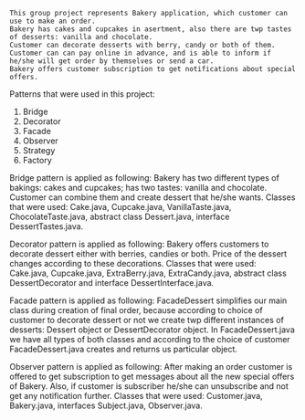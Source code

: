     This group project represents Bakery application, which customer can use to make an order.
    Bakery has cakes and cupcakes in asertment, also there are twp tastes of desserts: vanilla and chocolate.
    Customer can decorate desserts with berry, candy or both of them.
    Customer can can pay online in advance, and is able to inform if he/she will get order by themselves or send a car.
    Bakery offers customer subscription to get notifications about special offers.

Patterns that were used in this project:
1) Bridge
2) Decorator
3) Facade
4) Observer
5) Strategy
6) Factory

Bridge pattern is applied as following:
Bakery has two different types of bakings: cakes and cupcakes; has two tastes: vanilla and chocolate.
Customer can combine them and create dessert that he/she wants.
Classes that were used: Cake.java, Cupcake.java, VanillaTaste.java, ChocolateTaste.java, abstract class Dessert.java,
interface DessertTastes.java.

Decorator pattern is applied as following:
Bakery offers customers to decorate dessert either with berries, candies or both. Price of the dessert changes
according to these decorations.
Classes that were used: Cake.java, Cupcake.java, ExtraBerry.java, ExtraCandy.java, abstract class DessertDecorator
and interface DessertInterface.java.

Facade pattern is applied as following:
FacadeDessert simplifies our main class during creation of final order, because according to choice of customer
to decorate dessert or not we create twp different instances of desserts: Dessert object or DessertDecorator object.
In FacadeDessert.java we have all types of both classes and according to the choice of customer FacadeDessert.java
creates and returns us particular object.

Observer pattern is applied as following:
After making an order customer is offered to get subscription to get messages about all the new special offers
of Bakery. Also, if customer is subscriber he/she can unsubscribe and not get any notification further.
Classes that were used: Customer.java, Bakery.java, interfaces Subject.java, Observer.java.
